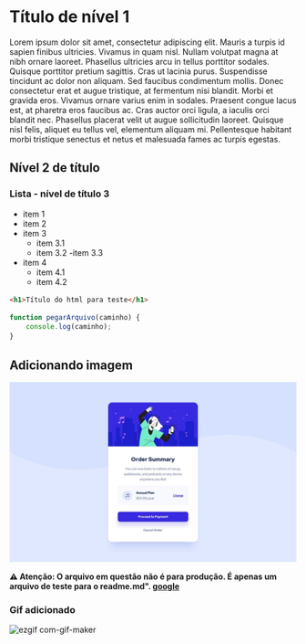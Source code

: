 # Título de nível 1

Lorem ipsum dolor sit amet, consectetur adipiscing elit. Mauris a turpis id sapien finibus ultricies. Vivamus in quam nisl. Nullam volutpat magna at nibh ornare laoreet. Phasellus ultricies arcu in tellus porttitor sodales. Quisque porttitor pretium sagittis. Cras ut lacinia purus. Suspendisse tincidunt ac dolor non aliquam. Sed faucibus condimentum mollis. Donec consectetur erat et augue tristique, at fermentum nisi blandit. Morbi et gravida eros. Vivamus ornare varius enim in sodales. Praesent congue lacus est, at pharetra eros faucibus ac. Cras auctor orci ligula, a iaculis orci blandit nec. Phasellus placerat velit ut augue sollicitudin laoreet. Quisque nisl felis, aliquet eu tellus vel, elementum aliquam mi. Pellentesque habitant morbi tristique senectus et netus et malesuada fames ac turpis egestas.

## Nível 2 de título

### Lista - nível de título 3

-   item 1
-   item 2
-   item 3
    -   item 3.1
    -   item 3.2
        -item 3.3
-   item 4
    -   item 4.1
    -   item 4.2

```html
<h1>Título do html para teste</h1>
```

```js
function pegarArquivo(caminho) {
    console.log(caminho);
}
```

## Adicionando imagem

![](./desktop-design.jpg)

**⚠️ Atenção: O arquivo em questão não é para produção. É apenas um arquivo de teste para o readme.md". [google](https://google.com)**

### Gif adicionado

![ezgif com-gif-maker](https://user-images.githubusercontent.com/68353689/220184783-042df5d6-4747-44e6-9525-41793ff47e3f.gif)
